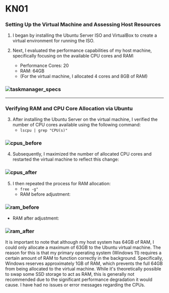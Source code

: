 # KN01
### Setting Up the Virtual Machine and Assessing Host Resources

1) I began by installing the Ubuntu Server ISO and VirtualBox to create a virtual environment for running the ISO.

2) Next, I evaluated the performance capabilities of my host machine, specifically focusing on the available CPU cores and RAM:
   - Performance Cores: 20
   - RAM: 64GB
   - (For the virtual machine, I allocated 4 cores and 8GB of RAM)

### ![taskmanager_specs](https://github.com/user-attachments/assets/3b62a762-82a2-49fd-9155-ff0ccd752c27)

---

### Verifying RAM and CPU Core Allocation via Ubuntu

3) After installing the Ubuntu Server on the virtual machine, I verified the number of CPU cores available using the following command:
   - `lscpu | grep "CPU(s)"`

### ![cpus_before](https://github.com/user-attachments/assets/132abc35-e0be-4421-8789-76872f360047)

4) Subsequently, I maximized the number of allocated CPU cores and restarted the virtual machine to reflect this change:

### ![cpus_after](https://github.com/user-attachments/assets/d87c55d5-add0-4d85-be40-eb4b952b4521)

5) I then repeated the process for RAM allocation:
    - `free -g"`
   - RAM before adjustment:
   
### ![ram_before](https://github.com/user-attachments/assets/5286aa88-05f5-48bc-82ad-9c073f2d57dc)

  - RAM after adjustment:

### ![ram_after](https://github.com/user-attachments/assets/b84b7a2c-28fd-498a-88c3-cdacbb40ee5c)

It is important to note that although my host system has 64GB of RAM, I could only allocate a maximum of 63GB to the Ubuntu virtual machine. The reason for this is that my primary operating system (Windows 11) requires a certain amount of RAM to function correctly in the background. Specifically, Windows reserves approximately 1GB of RAM, which prevents the full 64GB from being allocated to the virtual machine. While it's theoretically possible to swap some SSD storage to act as RAM, this is generally not recommended due to the significant performance degradation it would cause. I have had no issues or error messages regarding the CPUs.
